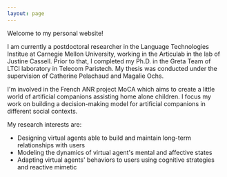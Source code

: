 ```yaml
---
layout: page
---
```


 Welcome to my personal website! <br/>

I am currently a postdoctoral researcher in the Language Technologies Institue at Carnegie Mellon University, working 
in the Articulab in the lab of Justine Cassell. Prior to that, I completed my Ph.D. in the Greta Team of LTCI laboratory 
in Telecom Paristech. My thesis was conducted under the supervision of Catherine Pelachaud and Magalie Ochs. <br/>

I'm involved in the French ANR project MoCA which aims to create a little world of artificial companions assisting home 
alone children. I focus my work on building a decision-making model for artificial companions in different social contexts. <br/>

My research interests are: <br/>

- Designing virtual agents able to build and maintain long-term relationships with users
- Modeling the dynamics of virtual agent's mental and affective states
- Adapting virtual agents' behaviors to users using cognitive strategies and reactive mimetic
